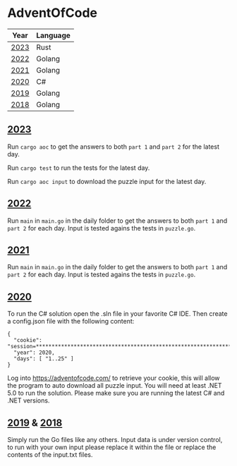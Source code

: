 # AdventOfCode

| Year                                                                                      | Language |
|-------------------------------------------------------------------------------------------|----------|
| [2023](https://github.com/RensR/AdventOfCode/tree/master/AdventOfCode/Solutions/sol-2023) | Rust     |
| [2022](https://github.com/RensR/AdventOfCode/tree/master/AdventOfCode/Solutions/2022)     | Golang   |
| [2021](https://github.com/RensR/AdventOfCode/tree/master/AdventOfCode/Solutions/2021)     | Golang   |
| [2020](https://github.com/RensR/AdventOfCode/tree/master/AdventOfCode/Solutions/Year2020) | C#       |
| [2019](https://github.com/RensR/AdventOfCode/tree/master/AdventOfCode/Solutions/2019)     | Golang   |
| [2018](https://github.com/RensR/AdventOfCode/tree/master/AdventOfCode/Solutions/2018)     | Golang   |


## [2023](https://github.com/RensR/AdventOfCode/tree/master/AdventOfCode/Solutions/sol-2023)
Run `cargo aoc` to get the answers to both `part 1` and `part 2` for the latest day.

Run `cargo test` to run the tests for the latest day.

Run `cargo aoc input` to download the puzzle input for the latest day.


## [2022](https://github.com/RensR/AdventOfCode/tree/master/AdventOfCode/Solutions/2022)
Run `main` in `main.go` in the daily folder to get the answers to both `part 1` and `part 2` for each day. Input is tested agains the tests in `puzzle.go`.

## [2021](https://github.com/RensR/AdventOfCode/tree/master/AdventOfCode/Solutions/2021) 
Run `main` in `main.go` in the daily folder to get the answers to both `part 1` and `part 2` for each day. Input is tested agains the tests in `puzzle.go`.

## [2020](https://github.com/RensR/AdventOfCode/tree/master/AdventOfCode/Solutions/Year2020)

To run the C# solution open the .sln file in your favorite C# IDE. Then create a config.json file with the following content:

```
{
  "cookie": "session=****************************************************************************",
  "year": 2020,
  "days": [ "1..25" ]
}

```

Log into https://adventofcode.com/ to retrieve your cookie, this will allow the program to auto download all puzzle input. 
You will need at least .NET 5.0 to run the solution. Please make sure you are running the latest C# and .NET versions.

## [2019](https://github.com/RensR/AdventOfCode/tree/master/AdventOfCode/Solutions/2019) & [2018](https://github.com/RensR/AdventOfCode/tree/master/AdventOfCode/Solutions/2018)

Simply run the Go files like any others. Input data is under version control, to run with your own input please replace it within the file or replace the contents of the input.txt files.
